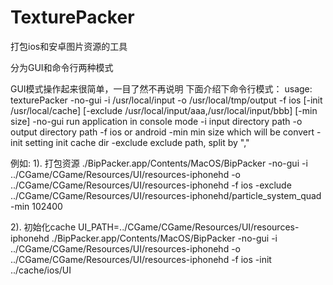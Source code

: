 TexturePacker
=============

打包ios和安卓图片资源的工具

分为GUI和命令行两种模式

GUI模式操作起来很简单，一目了然不再说明
下面介绍下命令行模式：
usage: texturePacker -no-gui -i /usr/local/input -o /usr/local/tmp/output -f ios [-init /usr/local/cache] [-exclude /usr/local/input/aaa,/usr/local/input/bbb] [-min size]
       -no-gui run application in console mode 
       -i input directory path 
       -o output directory path 
       -f ios or android
       -min min size which will be convert
       -init setting init cache dir
       -exclude exclude path, split by ","

例如:
1). 打包资源
 ./BipPacker.app/Contents/MacOS/BipPacker -no-gui -i ../CGame/CGame/Resources/UI/resources-iphonehd -o ../CGame/CGame/Resources/UI/resources-iphonehd -f ios -exclude ../CGame/CGame/Resources/UI/resources-iphonehd/particle_system_quad -min 102400

2). 初始化cache
UI_PATH=../CGame/CGame/Resources/UI/resources-iphonehd
        ./BipPacker.app/Contents/MacOS/BipPacker -no-gui -i ../CGame/CGame/Resources/UI/resources-iphonehd -o ../CGame/CGame/Resources/UI/resources-iphonehd -f ios -init ../cache/ios/UI


